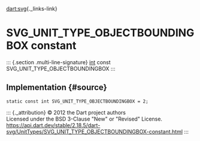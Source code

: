[dart:svg](../../dart-svg/dart-svg-library){._links-link}

SVG\_UNIT\_TYPE\_OBJECTBOUNDINGBOX constant
===========================================

::: {.section .multi-line-signature}
[int](../../dart-core/int-class) const
SVG\_UNIT\_TYPE\_OBJECTBOUNDINGBOX
:::

Implementation {#source}
--------------

``` {.language-dart data-language="dart"}
static const int SVG_UNIT_TYPE_OBJECTBOUNDINGBOX = 2;
```

::: {._attribution}
© 2012 the Dart project authors\
Licensed under the BSD 3-Clause \"New\" or \"Revised\" License.\
<https://api.dart.dev/stable/2.18.5/dart-svg/UnitTypes/SVG_UNIT_TYPE_OBJECTBOUNDINGBOX-constant.html>
:::
